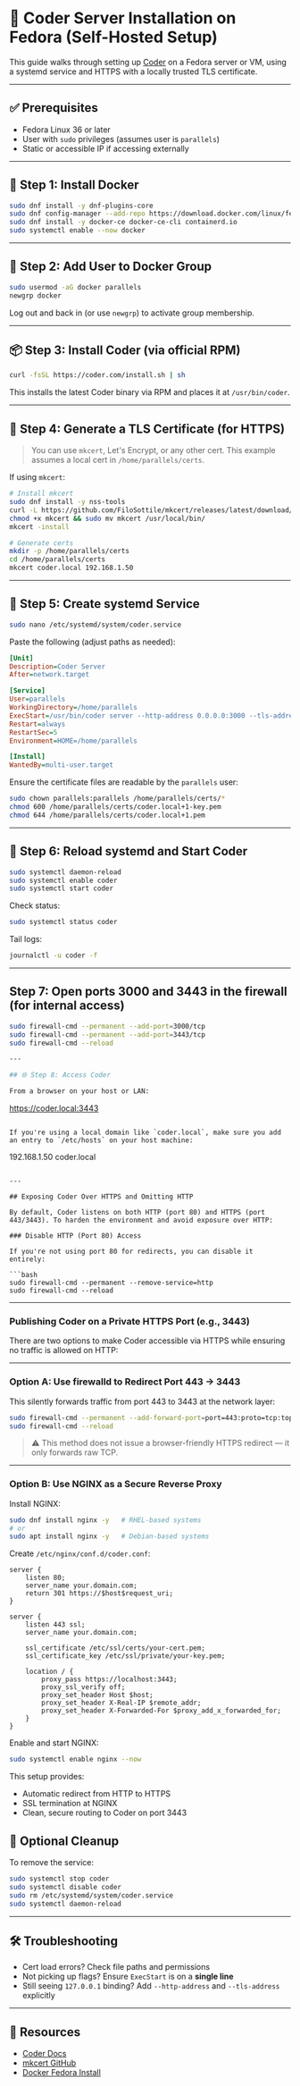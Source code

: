 # 🚀 Coder Server Installation on Fedora (Self-Hosted Setup)

This guide walks through setting up [Coder](https://coder.com/) on a Fedora server or VM, using a systemd service and HTTPS with a locally trusted TLS certificate.

---

## ✅ Prerequisites

- Fedora Linux 36 or later
- User with `sudo` privileges (assumes user is `parallels`)
- Static or accessible IP if accessing externally

---

## 🧰 Step 1: Install Docker

```bash
sudo dnf install -y dnf-plugins-core
sudo dnf config-manager --add-repo https://download.docker.com/linux/fedora/docker-ce.repo
sudo dnf install -y docker-ce docker-ce-cli containerd.io
sudo systemctl enable --now docker
```

---

## 👤 Step 2: Add User to Docker Group

```bash
sudo usermod -aG docker parallels
newgrp docker
```

Log out and back in (or use `newgrp`) to activate group membership.

---

## 📦 Step 3: Install Coder (via official RPM)

```bash
curl -fsSL https://coder.com/install.sh | sh
```

This installs the latest Coder binary via RPM and places it at `/usr/bin/coder`.

---

## 🔐 Step 4: Generate a TLS Certificate (for HTTPS)

> You can use `mkcert`, Let's Encrypt, or any other cert. This example assumes a local cert in `/home/parallels/certs`.

If using `mkcert`:

```bash
# Install mkcert
sudo dnf install -y nss-tools
curl -L https://github.com/FiloSottile/mkcert/releases/latest/download/mkcert-v1.4.4-linux-amd64 -o mkcert
chmod +x mkcert && sudo mv mkcert /usr/local/bin/
mkcert -install

# Generate certs
mkdir -p /home/parallels/certs
cd /home/parallels/certs
mkcert coder.local 192.168.1.50
```

---

## 🧾 Step 5: Create systemd Service

```bash
sudo nano /etc/systemd/system/coder.service
```

Paste the following (adjust paths as needed):

```ini
[Unit]
Description=Coder Server
After=network.target

[Service]
User=parallels
WorkingDirectory=/home/parallels
ExecStart=/usr/bin/coder server --http-address 0.0.0.0:3000 --tls-address 0.0.0.0:3443 --tls-enable --tls-cert-file /home/parallels/certs/coder.local+1.pem --tls-key-file /home/parallels/certs/coder.local+1-key.pem --access-url https://coder.local
Restart=always
RestartSec=5
Environment=HOME=/home/parallels

[Install]
WantedBy=multi-user.target
```

Ensure the certificate files are readable by the `parallels` user:

```bash
sudo chown parallels:parallels /home/parallels/certs/*
chmod 600 /home/parallels/certs/coder.local+1-key.pem
chmod 644 /home/parallels/certs/coder.local+1.pem
```

---

## 🔁 Step 6: Reload systemd and Start Coder

```bash
sudo systemctl daemon-reload
sudo systemctl enable coder
sudo systemctl start coder
```

Check status:

```bash
sudo systemctl status coder
```

Tail logs:

```bash
journalctl -u coder -f
```

---
## Step 7: Open ports 3000 and 3443 in the firewall (for internal access)
```bash
sudo firewall-cmd --permanent --add-port=3000/tcp
sudo firewall-cmd --permanent --add-port=3443/tcp
sudo firewall-cmd --reload

---

## 🌐 Step 8: Access Coder

From a browser on your host or LAN:

```
https://coder.local:3443
```

If you're using a local domain like `coder.local`, make sure you add an entry to `/etc/hosts` on your host machine:

```
192.168.1.50  coder.local
```

---

## Exposing Coder Over HTTPS and Omitting HTTP

By default, Coder listens on both HTTP (port 80) and HTTPS (port 443/3443). To harden the environment and avoid exposure over HTTP:

### Disable HTTP (Port 80) Access

If you're not using port 80 for redirects, you can disable it entirely:

```bash
sudo firewall-cmd --permanent --remove-service=http
sudo firewall-cmd --reload
```

---

### Publishing Coder on a Private HTTPS Port (e.g., 3443)

There are two options to make Coder accessible via HTTPS while ensuring no traffic is allowed on HTTP:

---

### Option A: Use firewalld to Redirect Port 443 → 3443

This silently forwards traffic from port 443 to 3443 at the network layer:

```bash
sudo firewall-cmd --permanent --add-forward-port=port=443:proto=tcp:toport=3443
sudo firewall-cmd --reload
```

> ⚠️ This method does not issue a browser-friendly HTTPS redirect — it only forwards raw TCP.

---

### Option B: Use NGINX as a Secure Reverse Proxy

Install NGINX:

```bash
sudo dnf install nginx -y   # RHEL-based systems
# or
sudo apt install nginx -y   # Debian-based systems
```

Create `/etc/nginx/conf.d/coder.conf`:

```nginx
server {
    listen 80;
    server_name your.domain.com;
    return 301 https://$host$request_uri;
}

server {
    listen 443 ssl;
    server_name your.domain.com;

    ssl_certificate /etc/ssl/certs/your-cert.pem;
    ssl_certificate_key /etc/ssl/private/your-key.pem;

    location / {
        proxy_pass https://localhost:3443;
        proxy_ssl_verify off;
        proxy_set_header Host $host;
        proxy_set_header X-Real-IP $remote_addr;
        proxy_set_header X-Forwarded-For $proxy_add_x_forwarded_for;
    }
}
```

Enable and start NGINX:

```bash
sudo systemctl enable nginx --now
```

This setup provides:
- Automatic redirect from HTTP to HTTPS
- SSL termination at NGINX
- Clean, secure routing to Coder on port 3443


## 🧹 Optional Cleanup

To remove the service:

```bash
sudo systemctl stop coder
sudo systemctl disable coder
sudo rm /etc/systemd/system/coder.service
sudo systemctl daemon-reload
```

---

## 🛠 Troubleshooting

- Cert load errors? Check file paths and permissions
- Not picking up flags? Ensure `ExecStart` is on a **single line**
- Still seeing `127.0.0.1` binding? Add `--http-address` and `--tls-address` explicitly

---

## 📎 Resources

- [Coder Docs](https://coder.com/docs)
- [mkcert GitHub](https://github.com/FiloSottile/mkcert)
- [Docker Fedora Install](https://docs.docker.com/engine/install/fedora/)
